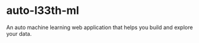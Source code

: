 # auto-l33th-ml
An auto machine learning web application that helps you build and explore your data.
